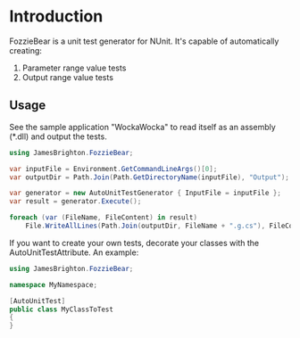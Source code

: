 # Introduction

FozzieBear is a unit test generator for NUnit. It's capable of automatically creating:

1. Parameter range value tests
2. Output range value tests

## Usage

See the sample application "WockaWocka" to read itself as an assembly (\*.dll) and output the tests.

````csharp
using JamesBrighton.FozzieBear;

var inputFile = Environment.GetCommandLineArgs()[0];
var outputDir = Path.Join(Path.GetDirectoryName(inputFile), "Output");

var generator = new AutoUnitTestGenerator { InputFile = inputFile };
var result = generator.Execute();

foreach (var (FileName, FileContent) in result)
	File.WriteAllLines(Path.Join(outputDir, FileName + ".g.cs"), FileContent);
````

If you want to create your own tests, decorate your classes with the AutoUnitTestAttribute. An example:

````csharp
using JamesBrighton.FozzieBear;

namespace MyNamespace;

[AutoUnitTest]
public class MyClassToTest
{
}
````
